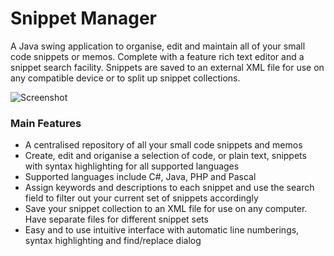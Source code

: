 # Snippet Manager

A Java swing application to organise, edit and maintain all of your small code snippets or memos. Complete with a feature rich text editor and a snippet search facility. Snippets are saved to an external XML file for use on any compatible device or to split up snippet collections.

![Screenshot](http://ryanharrison.co.uk/apps/snippetmanager/snippetmanagerscreenshot.jpg)

### Main Features

- A centralised repository of all your small code snippets and memos
- Create, edit and origanise a selection of code, or plain text, snippets with syntax highlighting for all supported languages
- Supported languages include C#, Java, PHP and Pascal
- Assign keywords and descriptions to each snippet and use the search field to filter out your current set of snippets accordingly
- Save your snippet collection to an XML file for use on any computer. Have separate files for different snippet sets
- Easy and to use intuitive interface with automatic line numberings, syntax highlighting and find/replace dialog
